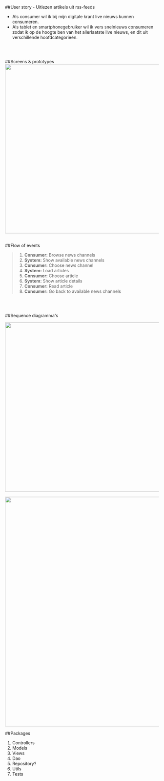 ##User story - Uitlezen artikels uit rss-feeds
- Als consumer wil ik bij mijn digitale krant live nieuws kunnen consumeren.
- Als tablet en smartphonegebruiker wil ik vers snelnieuws consumeren zodat ik op de hoogte ben van het allerlaatste live nieuws, en dit uit verschillende hoofdcategorieën.
<br />
<br />

##Screens & prototypes
<img src='http://www.mofosounds.com/assets/user-story-uitlezen-artikels.jpg' width='553'>
<br />
<br />

##Flow of events

>1. **Consumer:** Browse news channels
>2. **System:**	Show available news channels
>3. **Consumer:** Choose news channel
>4. **System:**	Load articles
>5. **Consumer:** Choose article
>6. **System:** Show article details
>7. **Consumer:** Read article
>8. **Consumer:** Go back to available news channels
<br />
<br />

##Sequence diagramma's
<br />

<img src='http://www.mofosounds.com/assets/sequence-diagram-user-story-uitlezen-artikels.jpg' width='553'>
<br />
<br />
<img src='http://www.mofosounds.com/assets/sd2.jpg' width='750'>

##Packages

1. Controllers
2. Models
3. Views
4. Dao
5. Repository?
6. Utils
7. Tests
